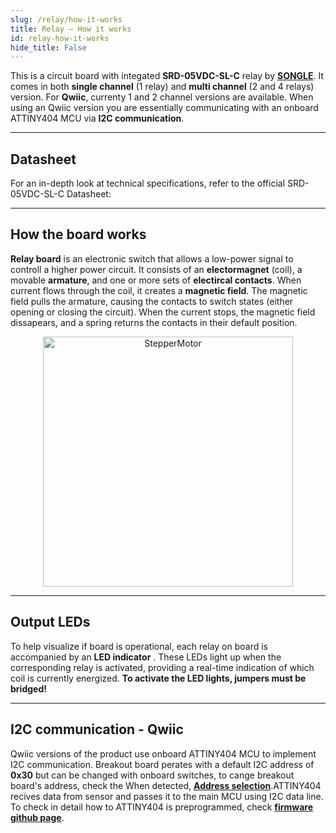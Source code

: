 ```yaml
---
slug: /relay/how-it-works 
title: Relay – How it works
id: relay-how-it-works 
hide_title: False
---  
```

This is a circuit board with integated **SRD-05VDC-SL-C** relay by [**SONGLE**](https://www.circuitbasics.com/wp-content/uploads/2015/11/). It comes in both **single channel** (1 relay) and **multi channel** (2 and 4 relays) version. For **Qwiic**, currenty 1 and 2 channel versions are available. When using an Qwiic version you are essentially communicating with an onboard ATTINY404 MCU via **I2C communication**.


<CenteredImage src="/img/relay/relay_on_board.jpg" alt="SRD-05VDC-SL-C on board" caption="SRD-05VDC-SL-C on the board of easyC breakout board" width="400px" />

<CenteredImage src="/img/relay/ATTINY_on_board.jpg" alt="ATTINY404 on board" caption="ATTINY404 on the board of easyC breakout board" width="400px" />

---

## Datasheet

For an in-depth look at technical specifications, refer to the official SRD-05VDC-SL-C Datasheet: 

<QuickLink  
  title="SRD-05VDC-SL-C Datasheet"  
  description="Detailed technical documentation for the SRD-05VDC-SL-C Datasheet relay"  
  url="https://www.circuitbasics.com/wp-content/uploads/2015/11/SRD-05VDC-SL-C-Datasheet.pdf"  
/>

---
## How the board works

**Relay board** is an electronic switch that allows a low-power signal to controll a higher power circuit. It consists of an **electormagnet** (coil), a movable **armature**, and one or more sets of **electircal contacts**. When current flows through the coil, it creates a **magnetic field**. The magnetic field pulls the armature, causing the contacts to switch states (either opening or closing the circuit). When the current stops, the magnetic field dissapears, and a spring returns the contacts in their default position. 

<div align="center">
  <a title="Wapcaplet; Digigalos. The original uploader was Digigalos at English Wikipedia., GFDL &lt;http://www.gnu.org/copyleft/fdl.html&gt;, via Wikimedia Commons" href="https://en.wikipedia.org/wiki/Relay#/media/File:Relay_principle_horizontal_new.gif">
    <img width="400" alt="StepperMotor" src="https://upload.wikimedia.org/wikipedia/commons/a/a0/Relay_principle_horizontal_new.gif"/>
  </a>
</div>

---

## Output LEDs  

To help visualize if board is operational, each relay on board is accompanied by an **LED indicator** . These LEDs light up when the corresponding relay is activated, providing a real-time indication of which coil is currently energized. **To activate the LED lights, jumpers must be bridged!**

---

## I2C communication - Qwiic

Qwiic versions of the product use onboard ATTINY404 MCU to implement I2C communication. Breakout board perates with a default I2C address of **0x30**  but can be changed with onboard switches, to cange breakout board's address, check the  When detected, [**Address selection**](/documentation/relay/hardware#jumper-details).ATTINY404 recives data from sensor and passes it to the main MCU using I2C data line. To check in detail how to ATTINY404 is preprogrammed, check [**firmware github page**](https://github.com/SolderedElectronics/Soldered-Relay-Arduino-Library/blob/dev/extras/attiny_firmware/attiny_firmware.cpp).

